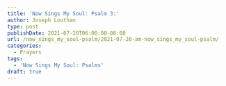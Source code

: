 ```yaml
---
title: 'Now Sings My Soul: Psalm 3:'
author: Joseph Louthan
type: post
publishDate: 2021-07-20T06:00:00-06:00
url: /now_sings_my_soul-psalm/2021-07-20-am-now_sings_my_soul-psalm/
categories:
  - Prayers
tags:
  - 'Now Sings My Soul: Psalms'
draft: true
---
```

<pre>
<div style="font-variant: small-caps;">

</div>

</pre>
